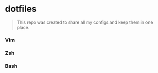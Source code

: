 # dotfiles
> This repo was created to share all my configs and keep them in one place.
### Vim

### Zsh

### Bash
